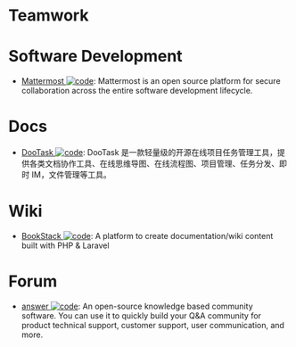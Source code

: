 # Teamwork

# Software Development

- [Mattermost ![code](https://ng-tech.icu/assets/code.svg)](https://github.com/mattermost/mattermost-server): Mattermost is an open source platform for secure collaboration across the entire software development lifecycle.

# Docs

- [DooTask ![code](https://ng-tech.icu/assets/code.svg)](https://github.com/kuaifan/dootask): DooTask 是一款轻量级的开源在线项目任务管理工具，提供各类文档协作工具、在线思维导图、在线流程图、项目管理、任务分发、即时 IM，文件管理等工具。

# Wiki

- [BookStack ![code](https://ng-tech.icu/assets/code.svg)](https://github.com/BookStackApp/BookStack): A platform to create documentation/wiki content built with PHP & Laravel

# Forum

- [answer ![code](https://ng-tech.icu/assets/code.svg)](https://github.com/answerdev/answer): An open-source knowledge based community software. You can use it to quickly build your Q&A community for product technical support, customer support, user communication, and more.
